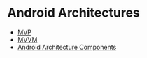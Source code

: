 # Android Architectures

* [MVP](Mvp.md)
* [MVVM](Mvvm.md)
* [Android Architecture Components](ArchitectureComponents.md)
